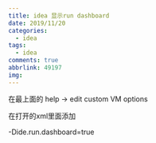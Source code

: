 ```yaml
---
title: idea 显示run dashboard
date: 2019/11/20
categories:
  - idea
tags:
  - idea
comments: true
abbrlink: 49197
img:
---
```



在最上面的 help -> edit custom VM  options 

在打开的xml里面添加

-Dide.run.dashboard=true














